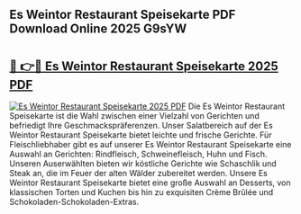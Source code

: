 ## Es Weintor Restaurant Speisekarte PDF Download Online 2025 G9sYW

# <h2><a href="http://gc5sygu.nevu.top/?p=Es+Weintor+Restaurant+Speisekarte">🔗 👉🔴 Es Weintor Restaurant Speisekarte 2025 PDF</a></h2>

[![Es Weintor Restaurant Speisekarte 2025 PDF](https://i.imgur.com/dBaPXMq.png)](http://gc5sygu.nevu.top/?p=Es+Weintor+Restaurant+Speisekarte)
Die Es Weintor Restaurant Speisekarte ist die Wahl zwischen einer Vielzahl von Gerichten und befriedigt Ihre Geschmackspräferenzen. Unser Salatbereich auf der Es Weintor Restaurant Speisekarte bietet leichte und frische Gerichte. Für Fleischliebhaber gibt es auf unserer Es Weintor Restaurant Speisekarte eine Auswahl an Gerichten: Rindfleisch, Schweinefleisch, Huhn und Fisch. Unseren Auserwählten bieten wir köstliche Gerichte wie Schaschlik und Steak an, die im Feuer der alten Wälder zubereitet werden. Unsere Es Weintor Restaurant Speisekarte bietet eine große Auswahl an Desserts, von klassischen Torten und Kuchen bis hin zu exquisiten Crème Brûlée und Schokoladen-Schokoladen-Extras.
